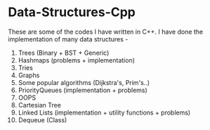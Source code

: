# Data-Structures-Cpp
 These are some of the codes I have written in C++. I have done the implementation of many data structures -   
 1) Trees (Binary + BST + Generic)
 2) Hashmaps (problems + implementation)
 3) Tries
 4) Graphs
 5) Some popular algorithms (Dijkstra's, Prim's..)
 6) PriorityQueues (implementation + problems)
 7) OOPS
 8) Cartesian Tree
 9) Linked Lists (implementation + utility functions + problems)
10) Dequeue (Class)

